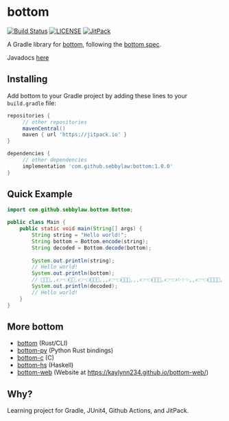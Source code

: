 # bottom

[![Build Status][GHAction-image]][GHAction-link]
[![LICENSE][LICENSE-image]][LICENSE-link]
[![JitPack][JitPack-image]][JitPack-link]

A Gradle library for [bottom](https://github.com/kaylynn234/bottom), following the [bottom spec](https://github.com/kaylynn234/bottom-spec).

Javadocs [here](https://jitpack.io/com/github/sebbylaw/bottom-java/latest/javadoc/)

## Installing

Add bottom to your Gradle project by adding these lines to your `build.gradle` file:
```groovy
repositories {
	 // other repositories
     mavenCentral()
     maven { url 'https://jitpack.io' }
}

dependencies {
     // other dependencies
     implementation 'com.github.sebbylaw:bottom:1.0.0'
}
```

## Quick Example

```java
import com.github.sebbylaw.bottom.Bottom;

public class Main {
    public static void main(String[] args) {
        String string = "Hello world!";
        String bottom = Bottom.encode(string);
        String decoded = Bottom.decode(bottom);
        
        System.out.println(string);
        // Hello world!
        System.out.println(bottom);
        // 💖✨✨,,👉👈💖💖,👉👈💖💖🥺,,,👉👈💖💖🥺,,,👉👈💖💖✨,👉👈✨✨✨,,👉👈💖💖✨🥺,,,,👉👈💖💖✨,👉👈💖💖✨,,,,👉👈💖💖🥺,,,👉👈💖💖👉👈✨✨✨,,,👉👈
        System.out.println(decoded);
        // Hello world!
    }
}
```

## More bottom

- [bottom](https://github.com/kaylynn234/bottom) (Rust/CLI)
- [bottom-py](https://github.com/uYert/bottom-py) (Python Rust bindings)
- [bottom-c](https://github.com/LyricLy/bottom-c) (C)
- [bottom-hs](https://github.com/LyricLy/bottom-hs) (Haskell)
- [bottom-web](https://github.com/kaylynn234/bottom-web/) (Website at https://kaylynn234.github.io/bottom-web/)

## Why?

Learning project for Gradle, JUnit4, Github Actions, and JitPack.

[GHAction-image]: https://github.com/SebbyLaw/bottom-java/workflows/CI/badge.svg?branch=master&event=push
[GHAction-link]: https://github.com/SebbyLaw/bottom-java/actions?query=event%3Apush+branch%3Amaster
[LICENSE-image]: https://img.shields.io/github/license/SebbyLaw/bottom-java
[LICENSE-link]: https://github.com/SebbyLaw/bottom-java/blob/master/LICENSE
[JitPack-image]: https://jitpack.io/v/com.github.sebbylaw/bottom.svg
[JitPack-link]: https://jitpack.io/#com.github.sebbylaw/bottom
